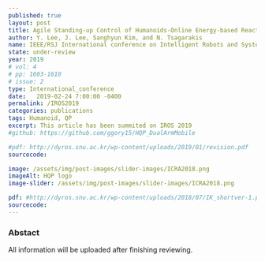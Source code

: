 ```yaml
---
published: true
layout: post
title: Agile Standing-up Control of Humanoids-Online Energy-based Reactive Force Optimization with Strict Dynamic Consistency
author: Y. Lee, J. Lee, Sanghyun Kim, and N. Tsagarakis
name: IEEE/RSJ International conference on Intelligent Robots and Systems
state: under-review
year: 2019
# vol: 4
# pp: 1603-1610
# issue: 2
type: International_conference
date:   2019-02-24 7:00:00 -0400
permalink: /IROS2019
categories: publications
tags: Humanoid, QP
excerpt: This article has been summited on IROS 2019
#github: https://github.com/ggory15/HQP_DualArmMobile

#pdf: http://dyros.snu.ac.kr/wp-content/uploads/2019/01/revision.pdf
sourcecode: 

image: /assets/img/post-images/slider-images/ICRA2018.png
imageAlt: HQP logo
image-slider: /assets/img/post-images/slider-images/ICRA2018.png

pdf: #http://dyros.snu.ac.kr/wp-content/uploads/2018/07/IK_shortver-1.pdf
sourcecode: 
---
```


### Abstact 
All information will be uploaded after finishing reviewing.
